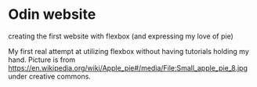 # Odin website
creating the first website with flexbox (and expressing my love of pie)

My first real attempt at utilizing flexbox without having tutorials holding my hand.
Picture is from https://en.wikipedia.org/wiki/Apple_pie#/media/File:Small_apple_pie_8.jpg under creative commons.
